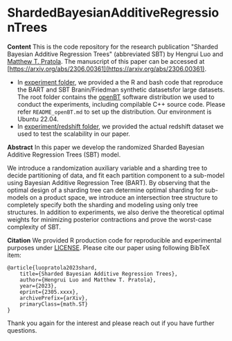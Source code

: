 


# ShardedBayesianAdditiveRegressionTrees

**Content**
This is the code repository for the research publication "Sharded Bayesian Additive Regression Trees" (abbreviated SBT) by Hengrui Luo and [Matthew T. Pratola](http://www.matthewpratola.com/). 
The manuscript of this paper can be accessed at [https://arxiv.org/abs/2306.00361](https://arxiv.org/abs/2306.00361). 

 - In [experiment folder](https://github.com/hrluo/ShardedBayesianAdditiveRegressionTrees/tree/master/experiment), we provided a the R and bash code that reproduce the BART and SBT Branin/Friedman synthetic datasetsfor large datasets. The root folder contains the [openBT](https://bitbucket.org/mpratola/openbt/src/master/) software distribution we used to conduct the experiments, including compilable C++ source code. Please refer `README_openBT.md` to set up the distribution. Our environment is Ubuntu 22.04. 
 - In [experiment/redshift folder](https://github.com/hrluo/ShardedBayesianAdditiveRegressionTrees/tree/master/experiment/redshift), we provided the actual redshift dataset we used to test the scalability in our paper. 

**Abstract**
In this paper we develop the randomized Sharded Bayesian Additive Regression Trees (SBT) model.

We introduce a randomization auxiliary variable and a sharding tree to decide partitioning of data, and fit each partition component to a sub-model using Bayesian Additive Regression Tree (BART). By observing that the optimal design of a sharding tree can determine optimal sharding for sub-models on a product space, we introduce an intersection tree structure to completely specify both the sharding and modeling using only tree structures. In addition to experiments, we also derive the theoretical optimal weights for minimizing posterior contractions and prove the worst-case complexity of SBT. 

**Citation**
We provided R production code for reproducible and experimental purposes under [LICENSE](https://github.com/hrluo/ShardedBayesianAdditiveRegressionTrees/blob/master/LICENSE).
Please cite our paper using following BibTeX item:

    @article{luopratola2023shard,
        title={Sharded Bayesian Additive Regression Trees},
        author={Hengrui Luo and Matthew T. Pratola},
        year={2023},
        eprint={2305.xxxx},
        archivePrefix={arXiv},
        primaryClass={math.ST}
    }

Thank you again for the interest and please reach out if you have further questions.
